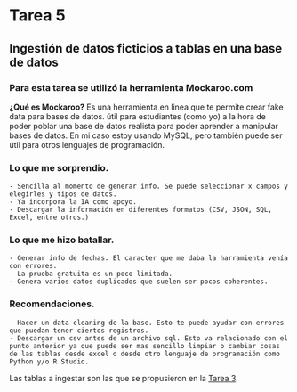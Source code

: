 # Tarea 5

## Ingestión de datos ficticios a tablas en una base de datos

### Para esta tarea se utilizó la herramienta **Mockaroo.com**

**¿Qué es Mockaroo?** Es una herramienta en linea que te permite crear fake data para bases de datos. útil para estudiantes (como yo) a la hora de poder poblar una base de datos realista para poder aprender a manipular bases de datos. En mi caso estoy usando MySQL, pero también puede ser útil para otros lenguajes de programación.

### Lo que me sorprendio.
    - Sencilla al momento de generar info. Se puede seleccionar x campos y elegirles y tipos de datos.
    - Ya incorpora la IA como apoyo.
    - Descargar la información en diferentes formatos (CSV, JSON, SQL, Excel, entre otros.)

### Lo que me hizo batallar.
    - Generar info de fechas. El caracter que me daba la harramienta venía con errores.
    - La prueba gratuita es un poco limitada.
    - Genera varios datos duplicados que suelen ser pocos coherentes.

### Recomendaciones.
    - Hacer un data cleaning de la base. Esto te puede ayudar con errores que puedan tener ciertos registros.
    - Descargar un csv antes de un archivo sql. Esto va relacionado con el punto anterior ya que puede ser mas sencillo limpiar o cambiar cosas de las tablas desde excel o desde otro lenguaje de programación como Python y/o R Studio.

Las tablas a ingestar son las que se propusieron en la [Tarea 3](Tarea%203/tarea3.md).